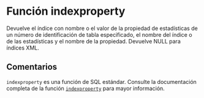 ﻿---
SidebarGroup: "Funciones de sistema"
Autogenerated: true
---

# Función  indexproperty

Devuelve el índice con nombre o el valor de la propiedad de estadísticas de un número de identificación de tabla especificado, el nombre del índice o de las estadísticas y el nombre de la propiedad. Devuelve NULL para índices XML.

## Comentarios 

`indexproperty` es una función de SQL estándar. Consulte la documentación completa de la función [`indexproperty`](https://learn.microsoft.com/es-es/sql/t-sql/functions/indexproperty-transact-sql) para mayor información.
